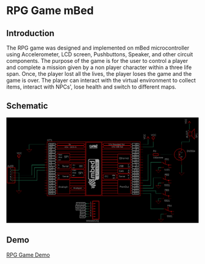 # RPG Game mBed 
## Introduction
The RPG game was designed and implemented on mBed microcontroller using Accelerometer, LCD screen, Pushbuttons, Speaker, 
and other circuit components. The purpose of the game is for the user to control a player and complete a mission given by a 
non player character within a three life span. Once, the player lost all the lives, the player loses the game and the game is over.
The player can interact with the virtual environment to collect items, interact with NPCs', lose health and switch to different maps.

## Schematic
![](schematic.png)

## Demo
[RPG Game Demo](https://www.youtube.com/watch?v=cmRb3UpQEDo&feature=youtu.be)
